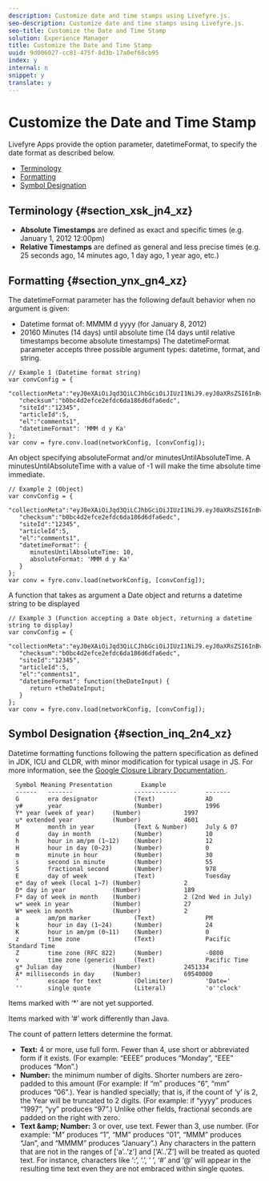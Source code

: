 ```yaml
---
description: Customize date and time stamps using Livefyre.js.
seo-description: Customize date and time stamps using Livefyre.js.
seo-title: Customize the Date and Time Stamp
solution: Experience Manager
title: Customize the Date and Time Stamp
uuid: 9d006027-cc81-475f-8d3b-17a0ef68cb95
index: y
internal: n
snippet: y
translate: y
---
```


# Customize the Date and Time Stamp

Livefyre Apps provide the option parameter, datetimeFormat, to specify the date format as described below.

* [ Terminology ](#c_date_time_stamp/section_xsk_jn4_xz)
* [ Formatting ](#c_date_time_stamp/section_ynx_gn4_xz)
* [ Symbol Designation ](#c_date_time_stamp/section_inq_2n4_xz)

## Terminology {#section_xsk_jn4_xz}


* **Absolute Timestamps** are defined as exact and specific times (e.g. January 1, 2012 12:00pm)
* **Relative Timestamps** are defined as general and less precise times (e.g. 25 seconds ago, 14 minutes ago, 1 day ago, 1 year ago, etc.)

## Formatting {#section_ynx_gn4_xz}

The datetimeFormat parameter has the following default behavior when no argument is given:

* Datetime format of: MMMM d yyyy (for January 8, 2012)
* 20160 Minutes (14 days) until absolute time (14 days until relative timestamps become absolute timestamps)
The datetimeFormat parameter accepts three possible argument types: datetime, format, and string.

```
// Example 1 (Datetime format string)  
var convConfig = { 
   "collectionMeta":"eyJ0eXAiOiJqd3QiLCJhbGciOiJIUzI1NiJ9.eyJ0aXRsZSI6InBvc3QgMiIsInVybCI6Imh0dHA6XC9cL29yYW5nZXNhcmVncmVhdC5jb21cL3VzZWExcDcwXzEyXC8_cD01IiwidGFncyI6IiIsImNoZWNrc3VtIjoiYjBiYzRkMmVmY2UyZWZkYzZkYTE4NmQ2ZGZhNmVkYzAiLCJhcnRpY2xlSWQiOjV9.XZJTJgwpiFZCQ6dv8vvl91sMbFSJndzZPTHhmtOaImo", 
   "checksum":"b0bc4d2efce2efdc6da186d6dfa6edc", 
   "siteId":"12345", 
   "articleId":5, 
   "el":"comments1", 
   "datetimeFormat": 'MMM d y Ka' 
}; 
var conv = fyre.conv.load(networkConfig, [convConfig]);
```
An object specifying absoluteFormat and/or minutesUntilAbsoluteTime. A minutesUntilAbsoluteTime with a value of -1 will make the time absolute time immediate.

```
// Example 2 (Object)  
var convConfig = { 
   "collectionMeta":"eyJ0eXAiOiJqd3QiLCJhbGciOiJIUzI1NiJ9.eyJ0aXRsZSI6InBvc3QgMiIsInVybCI6Imh0dHA6XC9cL29yYW5nZXNhcmVncmVhdC5jb21cL3VzZWExcDcwXzEyXC8_cD01IiwidGFncyI6IiIsImNoZWNrc3VtIjoiYjBiYzRkMmVmY2UyZWZkYzZkYTE4NmQ2ZGZhNmVkYzAiLCJhcnRpY2xlSWQiOjV9.XZJTJgwpiFZCQ6dv8vvl91sMbFSJndzZPTHhmtOaImo", 
   "checksum":"b0bc4d2efce2efdc6da186d6dfa6edc", 
   "siteId":"12345", 
   "articleId":5, 
   "el":"comments1", 
   "datetimeFormat": { 
      minutesUntilAbsoluteTime: 10, 
      absoluteFormat: 'MMM d y Ka' 
   } 
};  
var conv = fyre.conv.load(networkConfig, [convConfig]);
```
A function that takes as argument a Date object and returns a datetime string to be displayed

```
// Example 3 (Function accepting a Date object, returning a datetime string to display) 
var convConfig = { 
   "collectionMeta":"eyJ0eXAiOiJqd3QiLCJhbGciOiJIUzI1NiJ9.eyJ0aXRsZSI6InBvc3QgMiIsInVybCI6Imh0dHA6XC9cL29yYW5nZXNhcmVncmVhdC5jb21cL3VzZWExcDcwXzEyXC8_cD01IiwidGFncyI6IiIsImNoZWNrc3VtIjoiYjBiYzRkMmVmY2UyZWZkYzZkYTE4NmQ2ZGZhNmVkYzAiLCJhcnRpY2xlSWQiOjV9.XZJTJgwpiFZCQ6dv8vvl91sMbFSJndzZPTHhmtOaImo", 
   "checksum":"b0bc4d2efce2efdc6da186d6dfa6edc", 
   "siteId":"12345", 
   "articleId":5, 
   "el":"comments1", 
   "datetimeFormat": function(theDateInput) { 
      return +theDateInput; 
   } 
};  
var conv = fyre.conv.load(networkConfig, [convConfig]);
```

## Symbol Designation {#section_inq_2n4_xz}

Datetime formatting functions following the pattern specification as defined in JDK, ICU and CLDR, with minor modification for typical usage in JS. For more information, see the [ Google Closure Library Documentation ](https://developers.google.com/closure/library/docs/overview).

```
  Symbol Meaning Presentation        Example 
  ------   -------                 ------------        ------- 
  G        era designator          (Text)              AD 
  y#       year                    (Number)            1996 
  Y* year (week of year)     (Number)            1997 
  u* extended year           (Number)            4601 
  M        month in year           (Text & Number)     July & 07 
  d        day in month            (Number)            10 
  h        hour in am/pm (1~12)    (Number)            12 
  H        hour in day (0~23)      (Number)            0 
  m        minute in hour          (Number)            30 
  s        second in minute        (Number)            55 
  S        fractional second       (Number)            978 
  E        day of week             (Text)              Tuesday 
  e* day of week (local 1~7) (Number)            2 
  D* day in year             (Number)            189 
  F* day of week in month    (Number)            2 (2nd Wed in July) 
  w* week in year            (Number)            27 
  W* week in month           (Number)            2 
  a        am/pm marker            (Text)              PM 
  k        hour in day (1~24)      (Number)            24 
  K        hour in am/pm (0~11)    (Number)            0 
  z        time zone               (Text)              Pacific Standard Time 
  Z        time zone (RFC 822)     (Number)            -0800 
  v        time zone (generic)     (Text)              Pacific Time 
  g* Julian day              (Number)            2451334 
  A* milliseconds in day     (Number)            69540000 
  '        escape for text         (Delimiter)         'Date=' 
  ''       single quote            (Literal)           'o''clock'
```
Items marked with ‘*’ are not yet supported.

Items marked with ‘#’ work differently than Java.

The count of pattern letters determine the format.

* **Text:** 4 or more, use full form. Fewer than 4, use short or abbreviated form if it exists. (For example: “EEEE” produces “Monday”, “EEE” produces “Mon”.)
* **Number:** the minimum number of digits. Shorter numbers are zero-padded to this amount (For example: If “m” produces “6”, “mm” produces “06”.). Year is handled specially; that is, if the count of ‘y’ is 2, the Year will be truncated to 2 digits. (For example: if “yyyy” produces “1997”, “yy” produces “97”.) Unlike other fields, fractional seconds are padded on the right with zero.
* **Text &amp;amp; Number:** 3 or over, use text. Fewer than 3, use number. (For example: “M” produces “1”, “MM” produces “01”, “MMM” produces “Jan”, and “MMMM” produces “January”.)
Any characters in the pattern that are not in the ranges of [‘a’..’z’] and [‘A’..’Z’] will be treated as quoted text. For instance, characters like ‘:’, ‘.’, ‘ ‘, ‘#’ and ‘@’ will appear in the resulting time text even they are not embraced within single quotes.

